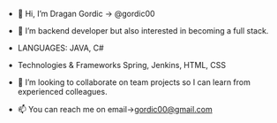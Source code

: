 - 👋 Hi, I’m Dragan Gordic -> @gordic00

- 👀 I’m backend developer but also interested in becoming a full stack.

- LANGUAGES:
    JAVA, C#

- Technologies & Frameworks
    Spring, Jenkins, HTML, CSS

- 💞️ I’m looking to collaborate on team projects so I can learn from experienced colleagues.
- 📫 You can reach me on email->gordic00@gmail.com
